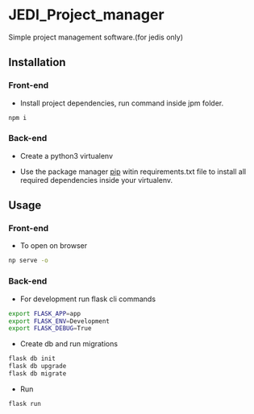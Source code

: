 # JEDI_Project_manager
Simple project management software.(for jedis only)

## Installation

### Front-end
- Install project dependencies, run command inside jpm folder.
```bash
npm i
```


### Back-end
- Create a python3 virtualenv 

- Use the package manager [pip](https://pip.pypa.io/en/stable/) witin requirements.txt file  to install all required dependencies inside your virtualenv.

## Usage
### Front-end
- To open on browser
```bash
np serve -o 
```

### Back-end
- For development run flask cli commands
```bash
export FLASK_APP=app
export FLASK_ENV=Development
export FLASK_DEBUG=True
```
- Create db and run migrations
```bash
flask db init
flask db upgrade
flask db migrate
```

- Run 
```bash
flask run
```
